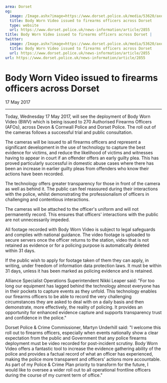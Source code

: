 ```yaml
area: Dorset
og:
  image: /Image.ashx?image=https://www.dorset.police.uk/media/53620/axon-flex-2-body-camera.jpg&amp;amp;width=150
  title: Body Worn Video issued to firearms officers across Dorset
  type: website
  url: https://www.dorset.police.uk/news-information/article/2855
title: Body Worn Video issued to firearms officers across Dorset |
twitter:
  image: /Image.ashx?image=https://www.dorset.police.uk/media/53620/axon-flex-2-body-camera.jpg&amp;amp;width=150
  title: Body Worn Video issued to firearms officers across Dorset
  url: https://www.dorset.police.uk/news-information/article/2855
url: https://www.dorset.police.uk/news-information/article/2855
```

# Body Worn Video issued to firearms officers across Dorset

17 May 2017

* * *

Today, Wednesday 17 May 2017, will see the deployment of Body Worn Video (BWV) which is being issued to 270 Authorised Firearms Officers (AFOs), across Devon & Cornwall Police and Dorset Police. The roll out of the cameras follows a successful trial and public consultation.

The cameras will be issued to all firearms officers and represent a significant development in the use of technology to capture the best evidence for victims, and reduce the likelihood of victims and witnesses having to appear in court if an offender offers an early guilty plea. This has proved particularly successful in domestic abuse cases where there has been an increase in earlier guilty pleas from offenders who know their actions have been recorded.

The technology offers greater transparency for those in front of the camera as well as behind it. The public can feel reassured during their interactions with the police, whilst demonstrating the professionalism of officers in challenging and contentious interactions.

The cameras will be attached to the officer's uniform and will not permanently record. This ensures that officers' interactions with the public are not unnecessarily impeded.

All footage recorded with Body Worn Video is subject to legal safeguards and complies with national guidance. The video footage is uploaded to secure servers once the officer returns to the station, video that is not retained as evidence or for a policing purpose is automatically deleted within 31 days.

If the public wish to apply for footage taken of them they can apply, in writing, under freedom of information data protection laws. It must be within 31 days, unless it has been marked as policing evidence and is retained.

Alliance Specialist Operations Superintendent Nikki Leaper said: "For too long our equipment has lagged behind the technology almost everyone has in their pockets to capture events as they unfold. This technology enables our firearms officers to be able to record the very challenging circumstances they are asked to deal with on a daily basis and then demonstrate, more effectively, the reality of policing. It provides an opportunity for enhanced evidence capture and supports transparency trust and confidence in the police."

Dorset Police & Crime Commissioner, Martyn Underhill said: "I welcome this roll out to firearms officers, especially when events nationally show a clear expectation from the public and Government that any police firearms deployment must be video recorded for post-incident scrutiny. Body Worn Video offers a fantastic tool to increase the evidence gathering ability of the police and provides a factual record of what an officer has experienced, making the police more transparent and officers' actions more accountable. As part of my Police & Crime Plan priority to transform for the future, I would like to oversee a wider roll out to all operational frontline officers during the course of my current term of office."
